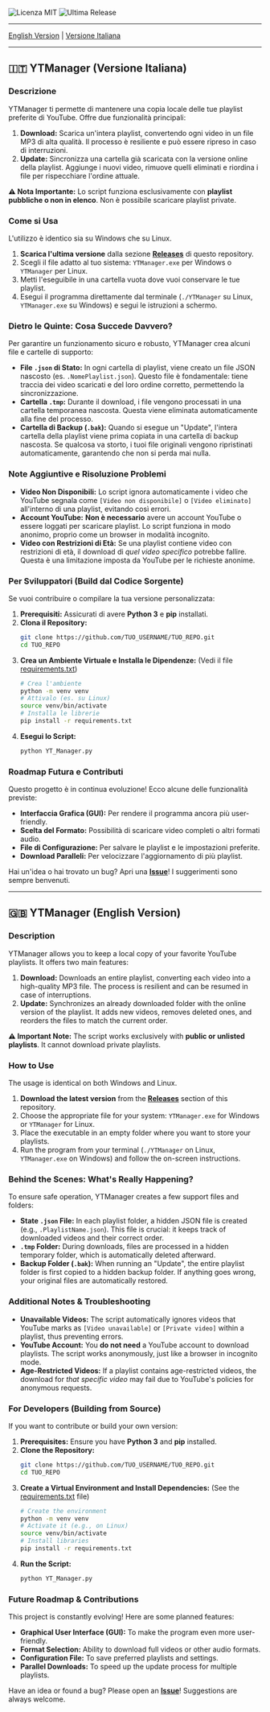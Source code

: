 ![Licenza MIT](https://img.shields.io/badge/License-MIT-blue.svg)
![Ultima Release](https://img.shields.io/github/v/release/TUO_USERNAME/TUO_REPO)

<!-- Ti consiglio di aggiungere qui uno screenshot o una GIF del programma in azione! -->
<!-- Esempio: <img src="screenshot.gif" width="700"> -->

---

[English Version](#english) | [Versione Italiana](#italiano)

---

<a name="italiano"></a>
## 🇮🇹 YTManager (Versione Italiana)

### Descrizione

YTManager ti permette di mantenere una copia locale delle tue playlist preferite di YouTube. Offre due funzionalità principali:
1.  **Download:** Scarica un'intera playlist, convertendo ogni video in un file MP3 di alta qualità. Il processo è resiliente e può essere ripreso in caso di interruzioni.
2.  **Update:** Sincronizza una cartella già scaricata con la versione online della playlist. Aggiunge i nuovi video, rimuove quelli eliminati e riordina i file per rispecchiare l'ordine attuale.

**⚠️ Nota Importante:** Lo script funziona esclusivamente con **playlist pubbliche o non in elenco**. Non è possibile scaricare playlist private.

### Come si Usa

L'utilizzo è identico sia su Windows che su Linux.

1.  **Scarica l'ultima versione** dalla sezione [**Releases**](https://github.com/TUO_USERNAME/TUO_REPO/releases) di questo repository.
2.  Scegli il file adatto al tuo sistema: `YTManager.exe` per Windows o `YTManager` per Linux.
3.  Metti l'eseguibile in una cartella vuota dove vuoi conservare le tue playlist.
4.  Esegui il programma direttamente dal terminale (`./YTManager` su Linux, `YTManager.exe` su Windows) e segui le istruzioni a schermo.

### Dietro le Quinte: Cosa Succede Davvero?

Per garantire un funzionamento sicuro e robusto, YTManager crea alcuni file e cartelle di supporto:

-   **File `.json` di Stato:** In ogni cartella di playlist, viene creato un file JSON nascosto (es. `.NomePlaylist.json`). Questo file è fondamentale: tiene traccia dei video scaricati e del loro ordine corretto, permettendo la sincronizzazione.
-   **Cartella `.tmp`:** Durante il download, i file vengono processati in una cartella temporanea nascosta. Questa viene eliminata automaticamente alla fine del processo.
-   **Cartella di Backup (`.bak`):** Quando si esegue un "Update", l'intera cartella della playlist viene prima copiata in una cartella di backup nascosta. Se qualcosa va storto, i tuoi file originali vengono ripristinati automaticamente, garantendo che non si perda mai nulla.

### Note Aggiuntive e Risoluzione Problemi

-   **Video Non Disponibili:** Lo script ignora automaticamente i video che YouTube segnala come `[Video non disponibile]` o `[Video eliminato]` all'interno di una playlist, evitando così errori.
-   **Account YouTube:** **Non è necessario** avere un account YouTube o essere loggati per scaricare playlist. Lo script funziona in modo anonimo, proprio come un browser in modalità incognito.
-   **Video con Restrizioni di Età:** Se una playlist contiene video con restrizioni di età, il download di *quel video specifico* potrebbe fallire. Questa è una limitazione imposta da YouTube per le richieste anonime.

### Per Sviluppatori (Build dal Codice Sorgente)

Se vuoi contribuire o compilare la tua versione personalizzata:

1.  **Prerequisiti:** Assicurati di avere **Python 3** e **pip** installati.
2.  **Clona il Repository:**
    ```bash
    git clone https://github.com/TUO_USERNAME/TUO_REPO.git
    cd TUO_REPO
    ```
3.  **Crea un Ambiente Virtuale e Installa le Dipendenze:** (Vedi il file [requirements.txt](requirements.txt))
    ```bash
    # Crea l'ambiente
    python -m venv venv
    # Attivalo (es. su Linux)
    source venv/bin/activate
    # Installa le librerie
    pip install -r requirements.txt
    ```
4.  **Esegui lo Script:**
    ```bash
    python YT_Manager.py
    ```

### Roadmap Futura e Contributi

Questo progetto è in continua evoluzione! Ecco alcune delle funzionalità previste:
-   **Interfaccia Grafica (GUI):** Per rendere il programma ancora più user-friendly.
-   **Scelta del Formato:** Possibilità di scaricare video completi o altri formati audio.
-   **File di Configurazione:** Per salvare le playlist e le impostazioni preferite.
-   **Download Paralleli:** Per velocizzare l'aggiornamento di più playlist.

Hai un'idea o hai trovato un bug? Apri una **[Issue](https://github.com/TUO_USERNAME/TUO_REPO/issues)**! I suggerimenti sono sempre benvenuti.

---
<a name="english"></a>
## 🇬🇧 YTManager (English Version)

### Description

YTManager allows you to keep a local copy of your favorite YouTube playlists. It offers two main features:
1.  **Download:** Downloads an entire playlist, converting each video into a high-quality MP3 file. The process is resilient and can be resumed in case of interruptions.
2.  **Update:** Synchronizes an already downloaded folder with the online version of the playlist. It adds new videos, removes deleted ones, and reorders the files to match the current order.

**⚠️ Important Note:** The script works exclusively with **public or unlisted playlists**. It cannot download private playlists.

### How to Use

The usage is identical on both Windows and Linux.

1.  **Download the latest version** from the [**Releases**](https://github.com/TUO_USERNAME/TUO_REPO/releases) section of this repository.
2.  Choose the appropriate file for your system: `YTManager.exe` for Windows or `YTManager` for Linux.
3.  Place the executable in an empty folder where you want to store your playlists.
4.  Run the program from your terminal (`./YTManager` on Linux, `YTManager.exe` on Windows) and follow the on-screen instructions.

### Behind the Scenes: What's Really Happening?

To ensure safe operation, YTManager creates a few support files and folders:

-   **State `.json` File:** In each playlist folder, a hidden JSON file is created (e.g., `.PlaylistName.json`). This file is crucial: it keeps track of downloaded videos and their correct order.
-   **`.tmp` Folder:** During downloads, files are processed in a hidden temporary folder, which is automatically deleted afterward.
-   **Backup Folder (`.bak`):** When running an "Update", the entire playlist folder is first copied to a hidden backup folder. If anything goes wrong, your original files are automatically restored.

### Additional Notes & Troubleshooting

-   **Unavailable Videos:** The script automatically ignores videos that YouTube marks as `[Video unavailable]` or `[Private video]` within a playlist, thus preventing errors.
-   **YouTube Account:** You **do not need** a YouTube account to download playlists. The script works anonymously, just like a browser in incognito mode.
-   **Age-Restricted Videos:** If a playlist contains age-restricted videos, the download for *that specific video* may fail due to YouTube's policies for anonymous requests.

### For Developers (Building from Source)

If you want to contribute or build your own version:

1.  **Prerequisites:** Ensure you have **Python 3** and **pip** installed.
2.  **Clone the Repository:**
    ```bash
    git clone https://github.com/TUO_USERNAME/TUO_REPO.git
    cd TUO_REPO
    ```
3.  **Create a Virtual Environment and Install Dependencies:** (See the [requirements.txt](requirements.txt) file)
    ```bash
    # Create the environment
    python -m venv venv
    # Activate it (e.g., on Linux)
    source venv/bin/activate
    # Install libraries
    pip install -r requirements.txt
    ```
4.  **Run the Script:**
    ```bash
    python YT_Manager.py
    ```

### Future Roadmap & Contributions

This project is constantly evolving! Here are some planned features:
-   **Graphical User Interface (GUI):** To make the program even more user-friendly.
-   **Format Selection:** Ability to download full videos or other audio formats.
-   **Configuration File:** To save preferred playlists and settings.
-   **Parallel Downloads:** To speed up the update process for multiple playlists.

Have an idea or found a bug? Please open an **[Issue](https://github.com/TUO_USERNAME/TUO_REPO/issues)**! Suggestions are always welcome.
